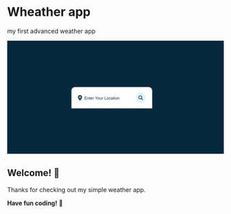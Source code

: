 # Wheather app
 my first advanced weather app

![Design preview for the weather app](./images/Screenshot%202022-10-16%20185806.jpg)

## Welcome! 👋

Thanks for checking out my simple weather app.

**Have fun coding!** 🚀

